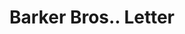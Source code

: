---
doi: 10.7916/D8CN8G35
date_other: '1908'
date_other_textual: '1908'
form: correspondence
genre:
- Letters (correspondence)
name:
- Barker Bros.
object_in_context_url: https://biggert.cul.columbia.edu/items/view/ave_biggert_01721
subject_hierarchical_geographic:
- Los Angeles, California, United States
subject_name:
- Barker Bros.
title: Barker Bros.. Letter
sort_title: Barker Bros.. Letter
call_number: ave_biggert_01721
coordinates:
- 34.05,-118.25
pid: ave_biggert_01721
identifiers: ave_biggert_01721
canvas_id: ldpd:396979
permalink: "/items/ave_biggert_01721/"
layout: iiif-image-page
---